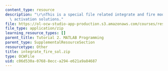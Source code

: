 ```yaml
---
content_type: resource
description: "\r\nThis is a special file related integrate and fire model of neural\
  \ activation solutions."
file: https://ol-ocw-studio-app-production.s3.amazonaws.com/courses/res-9-003-brains-minds-and-machines-summer-course-summer-2015/c06d530a07688ecca294e621a9a84687_integrate_fire_sol.zip
file_type: application/zip
learning_resource_types: []
parent_title: Tutorial 2. MATLAB Programming
parent_type: SupplementalResourceSection
resourcetype: Other
title: integrate_fire_sol.zip
type: OCWFile
uid: c06d530a-0768-8ecc-a294-e621a9a84687
---
```

